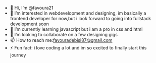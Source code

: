 - 👋 Hi, I’m @favoura21
- 👀 I’m interested in webdevelopment and designing, im basically a frontend developer for now,but i look forward to going into fullstack development soon
- 🌱 I’m currently learning javascript but i am a pro in css and html
- 💞️ I’m looking to collaborate on a few designing gigs
- 📫 How to reach me:favouradebisi87@gmail.com
- ⚡ Fun fact: i love coding a lot and im so excited to finally start this journey

<!---
favoura21/favoura21 is a ✨ special ✨ repository because its `README.md` (this file) appears on your GitHub profile.
You can click the Preview link to take a look at your changes.
--->
